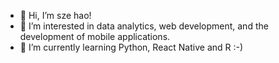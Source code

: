 - 👋 Hi, I’m sze hao!
- 👀 I’m interested in data analytics, web development, and the development of mobile applications.
- 🌱 I’m currently learning Python, React Native and R :-)

<!---
seahszehao/seahszehao is a ✨ special ✨ repository because its `README.md` (this file) appears on your GitHub profile.
You can click the Preview link to take a look at your changes.
--->
